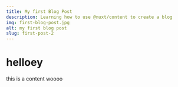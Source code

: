 ```yaml
---
title: My first Blog Post
description: Learning how to use @nuxt/content to create a blog
img: first-blog-post.jpg
alt: my first blog post
slug: first-post-2
---
```

# helloey
this is a content woooo
